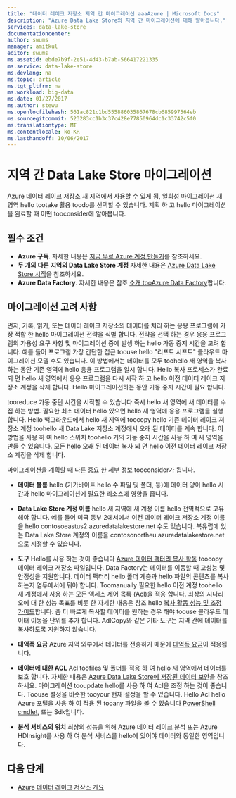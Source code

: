 ```yaml
---
title: "데이터 레이크 저장소 지역 간 마이그레이션 aaaAzure | Microsoft Docs"
description: "Azure Data Lake Store의 지역 간 마이그레이션에 대해 알아봅니다."
services: data-lake-store
documentationcenter: 
author: swums
manager: amitkul
editor: swums
ms.assetid: ebde7b9f-2e51-4d43-b7ab-566417221335
ms.service: data-lake-store
ms.devlang: na
ms.topic: article
ms.tgt_pltfrm: na
ms.workload: big-data
ms.date: 01/27/2017
ms.author: stewu
ms.openlocfilehash: 561ac821c1bd555886035867678cb685997564eb
ms.sourcegitcommit: 523283cc1b3c37c428e77850964dc1c33742c5f0
ms.translationtype: MT
ms.contentlocale: ko-KR
ms.lasthandoff: 10/06/2017
---
```

# <a name="migrate-data-lake-store-across-regions"></a>지역 간 Data Lake Store 마이그레이션

Azure 데이터 레이크 저장소 새 지역에서 사용할 수 있게 됨, 일회성 마이그레이션 새 영역 hello tootake 활용 toodo를 선택할 수 있습니다. 계획 하 고 hello 마이그레이션을 완료할 때 어떤 tooconsider에 알아봅니다.

## <a name="prerequisites"></a>필수 조건

* **Azure 구독**. 자세한 내용은 [지금 무료 Azure 계정 만들기](https://azure.microsoft.com/pricing/free-trial/)를 참조하세요.
* **두 개의 다른 지역의 Data Lake Store 계정** 자세한 내용은 [Azure Data Lake Store 시작](data-lake-store-get-started-portal.md)을 참조하세요.
* **Azure Data Factory**. 자세한 내용은 참조 [소개 tooAzure Data Factory](../data-factory/data-factory-introduction.md)합니다.


## <a name="migration-considerations"></a>마이그레이션 고려 사항

먼저, 기록, 읽기, 또는 데이터 레이크 저장소의 데이터를 처리 하는 응용 프로그램에 가장 적합 한 hello 마이그레이션 전략을 식별 합니다. 전략을 선택 하는 경우 응용 프로그램의 가용성 요구 사항 및 마이그레이션 중에 발생 하는 hello 가동 중지 시간을 고려 합니다. 예를 들어 프로그램 가장 간단한 접근 toouse hello "리프트 시프트" 클라우드 마이그레이션 모델 수도 있습니다. 이 방법에서는 데이터를 모두 toohello 새 영역을 복사 하는 동안 기존 영역에 hello 응용 프로그램을 일시 합니다. Hello 복사 프로세스가 완료 되 면 hello 새 영역에서 응용 프로그램을 다시 시작 하 고 hello 이전 데이터 레이크 저장소 계정을 삭제 합니다. Hello 마이그레이션하는 동안 가동 중지 시간이 필요 합니다.

tooreduce 가동 중단 시간을 시작할 수 있습니다 즉시 hello 새 영역에 새 데이터를 수집 하는 방법. 필요한 최소 데이터 hello 있으면 hello 새 영역에 응용 프로그램을 실행 합니다. Hello 백그라운드에서 hello 새 지역에 toocopy hello 기존 데이터 레이크 저장소 계정 toohello 새 Data Lake 저장소 계정에서 오래 된 데이터를 계속 합니다. 이 방법을 사용 하 여 hello 스위치 toohello 거의 가동 중지 시간을 사용 하 여 새 영역을 만들 수 있습니다. 모든 hello 오래 된 데이터 복사 되 면 hello 이전 데이터 레이크 저장소 계정을 삭제 합니다.

마이그레이션을 계획할 때 다른 중요 한 세부 정보 tooconsider가 됩니다.

* **데이터 볼륨** hello (기가바이트 hello 수 파일 및 폴더, 등)에 데이터 양이 hello 시간과 hello 마이그레이션에 필요한 리소스에 영향을 줍니다.

* **Data Lake Store 계정 이름** hello 새 지역에 새 계정 이름 hello 전역적으로 고유 해야 합니다. 예를 들어 미국 동부 2에서에서 이전 데이터 레이크 저장소 계정 이름을 hello contosoeastus2.azuredatalakestore.net 수도 있습니다. 북유럽에 있는 Data Lake Store 계정의 이름을 contosonortheu.azuredatalakestore.net으로 지정할 수 있습니다.

* **도구** Hello를 사용 하는 것이 좋습니다 [Azure 데이터 팩터리 복사 활동](../data-factory/data-factory-azure-datalake-connector.md) toocopy 데이터 레이크 저장소 파일입니다. Data Factory는 데이터를 이동할 때 고성능 및 안정성을 지원합니다. 데이터 팩터리 hello 폴더 계층과 hello 파일의 콘텐츠를 복사 하는지 염두에서에 둬야 합니다. Toomanually 필요한 hello 이전 계정 toohello 새 계정에서 사용 하는 모든 액세스 제어 목록 (Acl)을 적용 합니다. 최상의 시나리오에 대 한 성능 목표를 비롯 한 자세한 내용은 참조 hello [복사 활동 성능 및 조정 가이드](../data-factory/data-factory-copy-activity-performance.md)합니다. 좀 더 빠르게 복사할 데이터를 원하는 경우 해야 toouse 클라우드 데이터 이동을 단위를 추가 합니다. AdlCopy와 같은 기타 도구는 지역 간에 데이터를 복사하도록 지원하지 않습니다.  

* **대역폭 요금** Azure 지역 외부에서 데이터를 전송하기 때문에 [대역폭 요금](https://azure.microsoft.com/en-us/pricing/details/bandwidth/)이 적용됩니다.

* **데이터에 대한 ACL** Acl toofiles 및 폴더를 적용 하 여 hello 새 영역에서 데이터를 보호 합니다. 자세한 내용은 [Azure Data Lake Store에 저장된 데이터 보안](data-lake-store-secure-data.md)을 참조하세요. 마이그레이션 tooupdate hello를 사용 하 여 Acl을 조정 하는 것이 좋습니다. Toouse 설정을 비슷한 tooyour 현재 설정을 할 수 있습니다. Hello Acl hello Azure 포털을 사용 하 여 적용 된 tooany 파일을 볼 수 있습니다 [PowerShell cmdlet](/powershell/module/azurerm.datalakestore/get-azurermdatalakestoreitempermission), 또는 Sdk입니다.  

* **분석 서비스의 위치** 최상의 성능을 위해 Azure 데이터 레이크 분석 또는 Azure HDInsight를 사용 하 여 분석 서비스를 hello에 있어야 데이터와 동일한 영역입니다.  

## <a name="next-steps"></a>다음 단계
* [Azure 데이터 레이크 저장소 개요](data-lake-store-overview.md)
